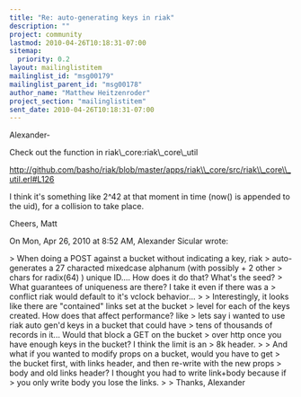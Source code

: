 ```yaml
---
title: "Re: auto-generating keys in riak"
description: ""
project: community
lastmod: 2010-04-26T10:18:31-07:00
sitemap:
  priority: 0.2
layout: mailinglistitem
mailinglist_id: "msg00179"
mailinglist_parent_id: "msg00178"
author_name: "Matthew Heitzenroder"
project_section: "mailinglistitem"
sent_date: 2010-04-26T10:18:31-07:00
---
```



Alexander-

Check out the function in riak\\_core:riak\\_core\\_util

http://github.com/basho/riak/blob/master/apps/riak\\_core/src/riak\\_core\\_util.erl#L126

I
think it's something like 2^42 at that moment in time (now() is appended to
the uid), for a collision to take place.

Cheers,
Matt

On Mon, Apr 26, 2010 at 8:52 AM, Alexander Sicular wrote:

&gt; When doing a POST against a bucket without indicating a key, riak
&gt; auto-generates a 27 characted mixedcase alphanum (with possibly + 2 other
&gt; chars for radix(64) ) unique ID.... How does it do that? What's the seed?
&gt; What guarantees of uniqueness are there? I take it even if there was a
&gt; conflict riak would default to it's vclock behavior...
&gt;
&gt; Interestingly, it looks like there are "contained" links set at the bucket
&gt; level for each of the keys created. How does that affect performance? like
&gt; lets say i wanted to use riak auto gen'd keys in a bucket that could have
&gt; tens of thousands of records in it... Would that block a GET on the bucket
&gt; over http once you have enough keys in the bucket? I think the limit is an
&gt; 8k header.
&gt;
&gt; And what if you wanted to modify props on a bucket, would you have to get
&gt; the bucket first, with links header, and then re-write with the new props
&gt; body and old links header? I thought you had to write link+body because if
&gt; you only write body you lose the links.
&gt;
&gt; Thanks, Alexander


